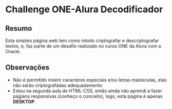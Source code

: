 # Challenge ONE-Alura Decodificador

## Resumo

Esta simples página web tem como intuito criptografar e descriptografar textos, e, faz parte de um desafio realizado no curso ONE da Alura com a Oracle.

## Observações

* Não é permitido inserir caracteres especiais e/ou letras maiúsculas, elas não serão criptografadas adequadamente.
* Estou na segunda aula de HTML-CSS, então ainda não aprendi a fazer págians responsivas (conheço o conceito), logo, esta página é apenas **DESKTOP**.
